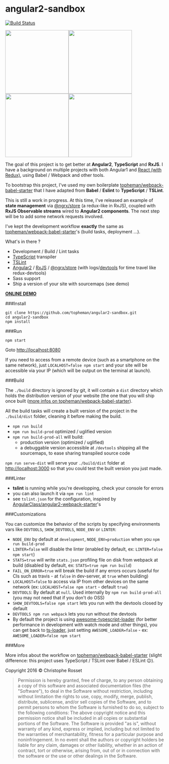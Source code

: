 angular2-sandbox
================
[![Build Status](https://travis-ci.org/topheman/angular2-sandbox.svg?branch=master)](https://travis-ci.org/topheman/angular2-sandbox)

<img src="https://cdn.rawgit.com/topheman/angular2-sandbox/master/src/assets/images/angular-logo.svg" width="200"><img src="https://cdn.rawgit.com/topheman/angular2-sandbox/master/src/assets/images/rxjs-logo.png" width="200"><img src="https://cdn.rawgit.com/topheman/angular2-sandbox/master/src/assets/images/webpack-logo.png" width="200"><img src="https://cdn.rawgit.com/topheman/angular2-sandbox/master/src/assets/images/TypeScript-logo.svg" width="200">

The goal of this project is to get better at **Angular2**, **TypeScript** and **RxJS**. I have a background on multiple projects with both Angular1 and [React (with Redux)](https://github.com/topheman/react-es6-redux), using Babel / Webpack and other tools.

To bootstrap this project, I've used my own boilerplate [topheman/webpack-babel-starter](https://github.com/topheman/webpack-babel-starter) that I have adapted from **Babel** / **Eslint** to **TypeScript** / **TSLint**.

This is still a work in progress. At this time, I've released an example of **state management** via [@ngrx/store](https://github.com/ngrx/store) (a redux-like in RxJS), coupled with **RxJS Observable streams** wired to **Angular2 components**. The next step will be to add some network requests involved.

I've kept the development workflow **exactly** the same as [topheman/webpack-babel-starter](https://github.com/topheman/webpack-babel-starter)'s (build tasks, deployment ...).

What's in there ?

* Development / Build / Lint tasks
* [TypeScript](https://www.typescriptlang.org/) transpiler
* [TSLint](http://palantir.github.io/tslint/)
* [Angular2](https://angular.io/) / [RxJS](https://github.com/ReactiveX/rxjs) / [@ngrx/store](https://github.com/ngrx/store) (with logs/[devtools](https://github.com/ngrx/devtools) for time travel like redux-devtools)
* Sass support
* Ship a version of your site with sourcemaps (see demo)

**[ONLINE DEMO](https://topheman.github.io/angular2-sandbox/)**

###Install

```shell
git clone https://github.com/topheman/angular2-sandbox.git
cd angular2-sandbox
npm install
```

###Run

```shell
npm start
```

Goto [http://localhost:8080](http://localhost:8080)

If you need to access from a remote device (such as a smartphone on the same network), just `LOCALHOST=false npm start` and your site will be accessible via your IP (which will be output on the terminal at launch).

###Build

The `./build` directory is ignored by git, it will contain a `dist` directory which holds the distribution version of your website (the one that you will ship once built ([more infos on topheman/webpack-babel-starter](https://github.com/topheman/webpack-babel-starter/wiki#deploy)).

All the build tasks will create a built version of the project in the `./build/dist` folder, cleaning it before making the build.

* `npm run build`
* `npm run build-prod` optimized / uglified version
* `npm run build-prod-all` will build:
	* production version (optimized / uglified)
	* a debuggable version accessible at `/devtools` shipping all the sourcemaps, to ease sharing transpiled source code

`npm run serve-dist` will serve your `./build/dist` folder at [http://localhost:3000](http://localhost:3000) so that you could test the built version you just made.

###Linter

* **tslint** is running while you're developping, check your console for errors
* you can also launch it via `npm run lint`
* see `tslint.json` for the configuration, inspired by [AngularClass/angular2-webpack-starter](https://github.com/AngularClass/angular2-webpack-starter/blob/master/tslint.json)'s

###Customizations

You can customize the behavior of the scripts by specifying environments vars like `DEVTOOLS`, `SHOW_DEVTOOLS`, `NODE_ENV` or `LINTER`:

* `NODE_ENV` by default at `development`, `NODE_ENV=production` when you `npm run build-prod`
* `LINTER=false` will disable the linter (enabled by default, ex: `LINTER=false npm start`)
* `STATS=true` will write `stats.json` profiling file on disk from webpack at build (disabled by default, ex: `STATS=true npm run build`)
* `FAIL_ON_ERROR=true` will break the build if any errors occurs (useful for CIs such as travis - at `false` in dev-server, at `true` when building)
* `LOCALHOST=false` to access via IP from other devices on the same network (ex: `LOCALHOST=false npm start` - default `true`)
* `DEVTOOLS`: By default at `null`. Used internally by `npm run build-prod-all` (you may not need that if you don't do OSS)
* `SHOW_DEVTOOLS=false npm start` lets you run with the devtools closed by default
* `DEVTOOLS npm run webpack` lets you run without the devtools
* By default the project is using [awesome-typescript-loader](https://github.com/s-panferov/awesome-typescript-loader) (for better performance in development with watch mode and other things), you can get back to [ts-loader](https://github.com/TypeStrong/ts-loader), just setting `AWESOME_LOADER=false` - ex: `AWESOME_LOADER=false npm start`

###More

More infos about the workflow on [topheman/webpack-babel-starter](https://github.com/topheman/webpack-babel-starter) (slight difference: this project uses TypeScript / TSLint over Babel / ESLint 😉).

Copyright 2016 © Christophe Rosset

> Permission is hereby granted, free of charge, to any person obtaining a copy of this software
> and associated documentation files (the "Software"), to deal in the Software without
> restriction, including without limitation the rights to use, copy, modify, merge, publish,
> distribute, sublicense, and/or sell copies of the Software, and to permit persons to whom the
> Software is furnished to do so, subject to the following conditions:
> The above copyright notice and this permission notice shall be included in all copies or
> substantial portions of the Software.
> The Software is provided "as is", without warranty of any kind, express or implied, including
> but not limited to the warranties of merchantability, fitness for a particular purpose and
> noninfringement. In no event shall the authors or copyright holders be liable for any claim,
> damages or other liability, whether in an action of contract, tort or otherwise, arising from,
> out of or in connection with the software or the use or other dealings in the Software.